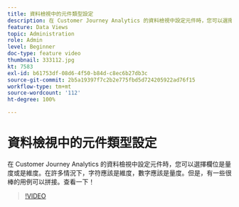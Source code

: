 ```yaml
---
title: 資料檢視中的元件類型設定
description: 在 Customer Journey Analytics 的資料檢視中設定元件時，您可以選擇欄位是量度或是維度。在許多情況下，字符應該是維度，數字應該是量度。但是，有一些很棒的用例可以拼接。查看一下！
feature: Data Views
topic: Administration
role: Admin
level: Beginner
doc-type: feature video
thumbnail: 333112.jpg
kt: 7583
exl-id: b61753df-08d6-4f50-b84d-c8ec6b27db3c
source-git-commit: 2b5a19397f7c2b2e775fbd5d724205922ad76f15
workflow-type: tm+mt
source-wordcount: '112'
ht-degree: 100%

---
```


# 資料檢視中的元件類型設定

在 Customer Journey Analytics 的資料檢視中設定元件時，您可以選擇欄位是量度或是維度。在許多情況下，字符應該是維度，數字應該是量度。但是，有一些很棒的用例可以拼接。查看一下！

>[!VIDEO](https://video.tv.adobe.com/v/333112/?quality=12&learn=on)
